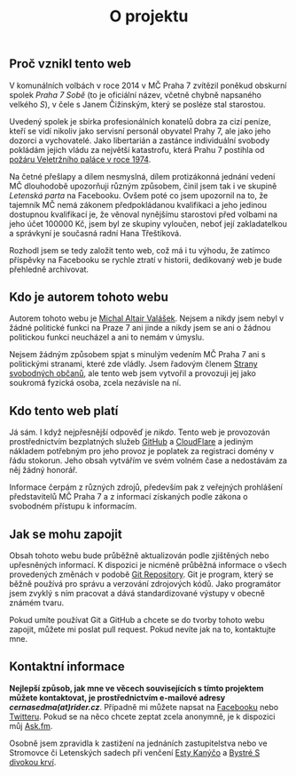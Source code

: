 ﻿---
layout: page
title: O projektu
permalink: /about/
---

## Proč vznikl tento web

V komunálních volbách v roce 2014 v MČ Praha 7 zvítězil poněkud obskurní spolek *Praha 7 Sobě* (to je oficiální název, včetně chybně napsaného velkého *S*), v čele s Janem Čižinským, který se posléze stal starostou.

Uvedený spolek je sbírka profesionálních konatelů dobra za cizí peníze, kteří se vidí nikoliv jako servisní personál obyvatel Prahy 7, ale jako jeho dozorci a vychovatelé. Jako libertarián a zastánce individuální svobody pokládám jejich vládu za největší katastrofu, která Prahu 7 postihla od [požáru Veletržního paláce v roce 1974](http://www.pozary.cz/clanek/1954-1974-po-prijezdu-bylo-jasne-ze-je-zle-veletrzni-palac-horel-a-plameny-se-nekontrolovatelne-sirily/).

Na četné přešlapy a dílem nesmyslná, dílem protizákonná jednání vedení MČ dlouhodobě upozorňuji různým způsobem, činil jsem tak i ve skupině *Letenská parta* na Facebooku. Ovšem poté co jsem upozornil na to, že tajemník MČ nemá zákonem předpokládanou kvalifikaci a jeho jedinou dostupnou kvalifikací je, že věnoval nynějšímu starostovi před volbami na jeho účet 100000 Kč, jsem byl ze skupiny vyloučen, neboť její zakladatelkou a správkyní je současná radní Hana Třeštíková.

Rozhodl jsem se tedy založit tento web, což má i tu výhodu, že zatímco příspěvky na Facebooku se rychle ztratí v historii, dedikovaný web je bude přehledně archivovat.

## Kdo je autorem tohoto webu

Autorem tohoto webu je [Michal Altair Valášek](http://www.rider.cz/). Nejsem a nikdy jsem nebyl v žádné politické funkci na Praze 7 ani jinde a nikdy jsem se ani o žádnou politickou funkci neucházel a ani to nemám v úmyslu. 

Nejsem žádným způsobem spjat s minulým vedením MČ Praha 7 ani s politickými stranami, které zde vládly. Jsem řadovým členem [Strany svobodných občanů](http://www.svobodni.cz/), ale tento web jsem vytvořil a provozuji jej jako soukromá fyzická osoba, zcela nezávisle na ní.

## Kdo tento web platí

Já sám. I když nejpřesnější odpověď je *nikdo*. Tento web je provozován prostřednictvím bezplatných služeb [GitHub](https://github.com/) a [CloudFlare](https://www.cloudflare.com/) a jediným nákladem potřebným pro jeho provoz je poplatek za registraci domény v řádu stokorun. Jeho obsah vytvářím ve svém volném čase a nedostávám za něj žádný honorář.

Informace čerpám z různých zdrojů, především pak z veřejných prohlášení představitelů MČ Praha 7 a z informací získaných podle zákona o svobodném přístupu k informacím.

## Jak se mohu zapojit

Obsah tohoto webu bude průběžně aktualizován podle zjištěných nebo upřesněných informací. K dispozici je nicméně průběžná informace o všech provedených změnách v podobě [Git Repository](https://github.com/ridercz/CernaSedma). Git je program, který se běžně používá pro správu a verzování zdrojových kódů. Jako programátor jsem zvyklý s ním pracovat a dává standardizované výstupy v obecně známém tvaru.

Pokud umíte používat Git a GitHub a chcete se do tvorby tohoto webu zapojit, můžete mi poslat pull request. Pokud nevíte jak na to, kontaktujte mne.

## Kontaktní informace

**Nejlepší způsob, jak mne ve věcech souvisejících s tímto projektem můžete kontaktovat, je prostřednictvím e-mailové adresy *cernasedma(at)rider.cz***. Případně mi můžete napsat na [Facebooku](https://facebook.com/rider.cz) nebo [Twitteru](https://twitter.com/ridercz). Pokud se na něco chcete zeptat zcela anonymně, je k dispozici můj [Ask.fm](https://ask.fm/ridercz).

Osobně jsem zpravidla k zastižení na jednáních zastupitelstva nebo ve Stromovce či Letenských sadech při venčení [Esty Kanýčo](https://facebook.com/jakovlk) a [Bystré S divokou krví](https://facebook.com/BystraJakovlcice).
